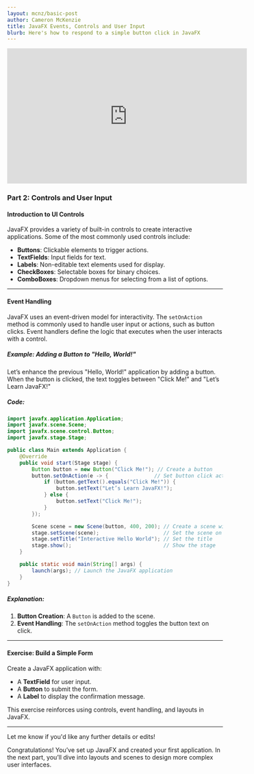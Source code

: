 ```yaml
---
layout: mcnz/basic-post
author: Cameron McKenzie
title: JavaFX Events, Controls and User Input
blurb: Here's how to respond to a simple button click in JavaFX
---
```


<div class="embed-responsive embed-responsive-16by9">
<iframe width="560" height="315" src="https://www.youtube.com/embed/d4cDLBFbekw" frameborder="0" allow="accelerometer; autoplay; clipboard-write; encrypted-media; gyroscope; picture-in-picture" allowfullscreen></iframe>
</div>

### **Part 2: Controls and User Input**

#### **Introduction to UI Controls**
JavaFX provides a variety of built-in controls to create interactive applications. Some of the most commonly used controls include:
- **Buttons**: Clickable elements to trigger actions.
- **TextFields**: Input fields for text.
- **Labels**: Non-editable text elements used for display.
- **CheckBoxes**: Selectable boxes for binary choices.
- **ComboBoxes**: Dropdown menus for selecting from a list of options.

---

#### **Event Handling**
JavaFX uses an event-driven model for interactivity. The `setOnAction` method is commonly used to handle user input or actions, such as button clicks. Event handlers define the logic that executes when the user interacts with a control.

##### **Example: Adding a Button to "Hello, World!"**
Let’s enhance the previous "Hello, World!" application by adding a button. When the button is clicked, the text toggles between "Click Me!" and "Let’s Learn JavaFX!"

##### **Code**:
```java
import javafx.application.Application;
import javafx.scene.Scene;
import javafx.scene.control.Button;
import javafx.stage.Stage;

public class Main extends Application {
    @Override
    public void start(Stage stage) {
        Button button = new Button("Click Me!"); // Create a button
        button.setOnAction(e -> {               // Set button click action
            if (button.getText().equals("Click Me!")) {
                button.setText("Let’s Learn JavaFX!");
            } else {
                button.setText("Click Me!");
            }
        });

        Scene scene = new Scene(button, 400, 200); // Create a scene with the button
        stage.setScene(scene);                     // Set the scene on the stage
        stage.setTitle("Interactive Hello World"); // Set the title
        stage.show();                              // Show the stage
    }

    public static void main(String[] args) {
        launch(args); // Launch the JavaFX application
    }
}
```

##### **Explanation**:
1. **Button Creation**: A `Button` is added to the scene.
2. **Event Handling**: The `setOnAction` method toggles the button text on click.

---

#### **Exercise: Build a Simple Form**
Create a JavaFX application with:
- A **TextField** for user input.
- A **Button** to submit the form.
- A **Label** to display the confirmation message.

This exercise reinforces using controls, event handling, and layouts in JavaFX.

--- 

Let me know if you'd like any further details or edits!

Congratulations! You’ve set up JavaFX and created your first application. In the next part, you’ll dive into layouts and scenes to design more complex user interfaces.


